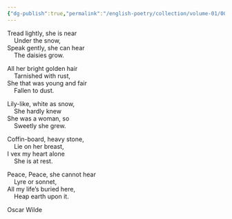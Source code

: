 ```yaml
---
{"dg-publish":true,"permalink":"/english-poetry/collection/volume-01/007-requiescat/"}
---
```





Tread lightly, she is near  
    Under the snow,  
Speak gently, she can hear  
    The daisies grow.

All her bright golden hair  
    Tarnished with rust,  
She that was young and fair  
    Fallen to dust.

Lily-like, white as snow,  
    She hardly knew  
She was a woman, so  
    Sweetly she grew.

Coffin-board, heavy stone,  
    Lie on her breast,  
I vex my heart alone  
    She is at rest.

Peace, Peace, she cannot hear  
    Lyre or sonnet,  
All my life’s buried here,  
    Heap earth upon it.

Oscar Wilde